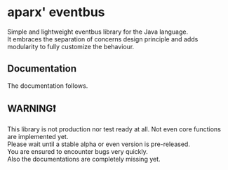 # aparx' eventbus
Simple and lightweight eventbus library for the Java language. 
<br/>It embraces the separation of concerns design principle and adds modularity to fully customize the behaviour.

## Documentation
The documentation follows.

## WARNING❗
This library is not production nor test ready at all. Not even core functions are implemented yet.
<br/>Please wait until a stable alpha or even version is pre-released.
<br/>You are ensured to encounter bugs very quickly.
<br/>Also the documentations are completely missing yet.
